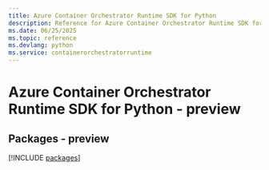 ```yaml
---
title: Azure Container Orchestrator Runtime SDK for Python
description: Reference for Azure Container Orchestrator Runtime SDK for Python
ms.date: 06/25/2025
ms.topic: reference
ms.devlang: python
ms.service: containerorchestratorruntime
---
```

# Azure Container Orchestrator Runtime SDK for Python - preview
## Packages - preview
[!INCLUDE [packages](container-orchestrator-runtime-index.md)]